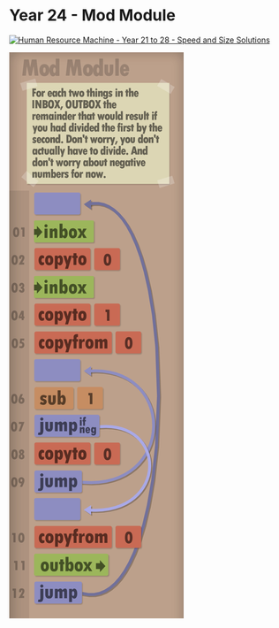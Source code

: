 # Year 24 - Mod Module

[![Human Resource Machine - Year 21 to 28 - Speed and Size Solutions](https://img.youtube.com/vi/kPPIn61qRrM/0.jpg)](https://www.youtube.com/watch?v=kPPIn61qRrM&t=356s)

![Solution for speed & size](solution.JPEG "Solution")